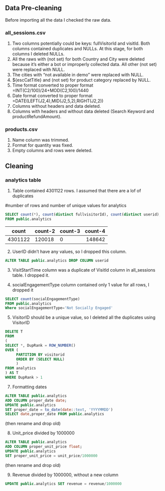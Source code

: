 ## Data Pre-cleaning

Before importing all the data I checked the raw data. 

### all_sessions.csv

1. Two columns potentially could be keys: fullVisitorId and visitId. Both columns contained duplicates and NULLs. At this stage, for both columns I deleted NULLs.
2. All the raws with (not set) for both Country and City were deleted because it’s either a bot or improperly collected data. All other (not set) were replaced with NULL.
3. The cities with “not available in demo” were replaced with NULL.
4. ${escCatTitle} and (not set) for product category replaced by NULL.
5. Time format converted to proper format =INT(C2/100)/24+MOD(C2,100)/1440
6. Date format converted to proper format =DATE(LEFT(J2,4),MID(J2,5,2),RIGHT(J2,2))
7. Columns without headers and data deleted.
8. Columns with headers and without data deleted (Search Keyword and productRefundAmount). 


### products.csv 

1. Name column was trimmed. 
2. Format for quantity was fixed.
3. Empty columns and rows were deleted.


 
## Cleaning
 
 
### analytics table

1. Table contained 4301122 rows. I assumed that there are a lof of duplicates

#number of rows and number of unique values for analytics

```sql
SELECT count(*), count(distinct fullvisitorId), count(distinct userid), count(distinct visitId)
FROM public.analytics
```
| count      | count-2      |count-3     | count-4     |
| ---------- | ------------ | ---------- |------------:|
| 4301122	   | 120018       | 0          | 148642      |

2. UserID didn’t have any values, so I dropped this column. 

```sql
ALTER TABLE public.analytics DROP COLUMN userid
```

3. VisitStartTime column was a duplicate of VisitId column in all_sessions table. I dropped it.

4. socialEngagementType column contained only 1 value for all rows, I dropped it

```sql
SELECT count(socialEngagementType) 
FROM public.analytics
Where socialEngagementType='Not Socially Engaged'
```

5. VisitorID should be a unique value, so I deleted all the duplicates using VisitorID

```SQL
DELETE T
FROM
(
SELECT *, DupRank = ROW_NUMBER()
OVER (
     PARTITION BY visitorid
     ORDER BY (SELECT NULL)
     )
FROM analytics
) AS T
WHERE DupRank > 1
```

7. Formatting dates

```SQL
ALTER TABLE public.analytics
ADD COLUMN proper_date date;
UPDATE public.analytics
SET proper_date = to_date(date::text, 'YYYYMMDD') 
SELECT date,proper_date FROM public.analytics
```
(then rename and drop old)

8. Unit_price divided by 1000000

```SQL
ALTER TABLE public.analytics
ADD COLUMN proper_unit_price float;
UPDATE public.analytics
SET proper_unit_price = unit_price/1000000
```
(then rename and drop old)


9. Revenue divided by 1000000, without a new column

```SQL
UPDATE public.analytics SET revenue = revenue/1000000
```
